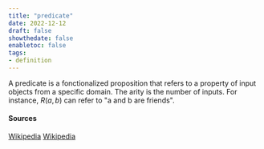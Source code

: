 ```yaml
---
title: "predicate"
date: 2022-12-12
draft: false
showthedate: false
enabletoc: false
tags:
- definition
---
```


A predicate is a fonctionalized proposition that refers to a property of input objects from a specific domain. 
The arity is the number of inputs. For instance, $R(a,b)$  can refer to  "a and b are friends". 

#### Sources
[Wikipedia](https://fr.wikipedia.org/wiki/Calcul_des_pr%C3%A9dicats)
[Wikipedia](https://fr.wikipedia.org/wiki/Pr%C3%A9dicat_(linguistique))